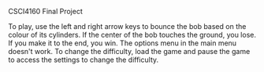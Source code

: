 CSCI4160 Final Project

To play, use the left and right arrow keys to bounce the bob based on the colour of its cylinders.
If the center of the bob touches the ground, you lose.
If you make it to the end, you win.
The options menu in the main menu doesn't work. To change the difficulty, load the game and pause the game to access the settings to change the difficulty.
